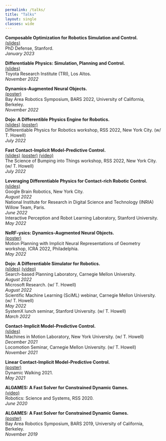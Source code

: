 ```yaml
---
permalink: /talks/
title: "Talks"
layout: single
classes: wide
---
```



**Composable Optimization for Robotics Simulation and Control.**\
[(slides)](https://docs.google.com/presentation/d/1oKjD_2cVqWE2a1J3kyPH6VMSFcrcDP9iyxSeQ4rSDE4/edit?usp=sharing)\
PhD Defense, Stanford.\
_January 2023_

**Differentiable Physics: Simulation, Planning and Control.**\
[(slides)](https://docs.google.com/presentation/d/10nVMXkMPLkCNihU65Jv6a5CYDrZ6n224yU0DbLPrsmU/edit?usp=sharing)\
Toyota Research Institute (TRI), Los Altos.\
_November 2022_


**Dynamics-Augmented Neural Objects.**\
[(poster)](https://docs.google.com/presentation/d/14_dLVGmXb5Y0YpDZdI-HyH2D16YB7iIu72HHW8df6Qg/edit?usp=sharing)\
Bay Area Robotics Symposium, BARS 2022, University of California, Berkeley.\
_November 2022_

**Dojo: A Differentible Physics Engine for Robotics.**\
[(slides)](https://slides.com/simonlc/dojo_rss_2022)
[(poster)](https://docs.google.com/presentation/d/1AAeET1SWs5AQLwMyhfb459k54OyeDKWvuW0kmxGp9Tg/edit?usp=sharing)\
Differentiable Physics for Robotics workshop, RSS 2022, New York City. (w/ T. Howell)\
_July 2022_


**Fast Contact-Implicit Model-Predictive Control.**\
[(slides)](https://slides.com/simonlc/contact_implicit_mpc)
[(poster)](https://docs.google.com/presentation/d/1LGLuUVgLZlvYkQJFeRqih6n-POKYpDpZ6_BQuaghM7o/edit?usp=sharing)
[(video)](https://youtu.be/CshPn-zp3wE)\
The Science of Bumping into Things workshop, RSS 2022, New York City. (w/ T. Howell)\
_July 2022_

**Leveraging Differentiable Physics for Contact-rich Robotic Control.**\
[(slides)](https://slides.com/simonlc/differentiable_physics)\
Google Brain Robotics, New York City.\
_August 2022_\
National Institute for Research in Digital Science and Technology (INRIA) Willow Team, Paris.\
_June 2022_\
Interactive Perception and Robot Learning Laboratory, Stanford University.\
_May 2022_


**NeRF-ysics: Dynamics-Augmented Neural Objects.**\
[(poster)](https://docs.google.com/presentation/d/1AZIZ9Wlcw1lSXvedHJG2n-r06noO8FdFldb3D6Nob4Y/edit?usp=sharing)\
Motion Planning with Implicit Neural Representations of Geometry workshop, ICRA 2022, Philadelphia.\
_May 2022_


**Dojo: A Differentiable Simulator for Robotics.**\
[(slides)](https://slides.com/simonlc/dojo)
[(video)](https://youtu.be/TRtOESXJxJQ)\
Search-based Planning Laboratory, Carnegie Mellon University.\
_August 2022_\
Microsoft Research. (w/ T. Howell)\
_August 2022_\
Scientific Machine Learning (SciML) webinar, Carnegie Mellon University. (w/ T. Howell)\
_May 2022_\
SystemX lunch seminar, Stanford University. (w/ T. Howell)\
_March 2022_

**Contact-Implicit Model-Predictive Control.**\
[(slides)](https://docs.google.com/presentation/d/10ISBJSc59L5G2yDSQn3_41jKlwiByzRyGv49OtwesUA/edit?usp=sharing)\
Machines in Motion Laboratory, New York University. (w/ T. Howell)\
_December 2021_\
Locomotion Seminar, Carnegie Mellon University. (w/ T. Howell)\
_November 2021_


**Linear Contact-Implicit Model-Predictive Control.**\
[(poster)](https://docs.google.com/presentation/d/1xBPE5bt8clzfKlNhjlMX69ORlRJRFGS6Ccl_yHtVwMU/edit?usp=sharing)\
Dynamic Walking 2021.\
_May 2021_


**ALGAMES: A Fast Solver for Constrained Dynamic Games.**\
[(video)](https://youtu.be/86zFjuLxiw0)\
Robotics: Science and Systems, RSS 2020.\
_June 2020_


**ALGAMES: A Fast Solver for Constrained Dynamic Games.**\
[(poster)](https://docs.google.com/presentation/d/1L__swWDXXGQ7QQzgdk3GX09GMwZitt6W39iFpUmUTIw/edit?usp=sharing)\
Bay Area Robotics Symposium, BARS 2019, University of California, Berkeley.\
_November 2019_

